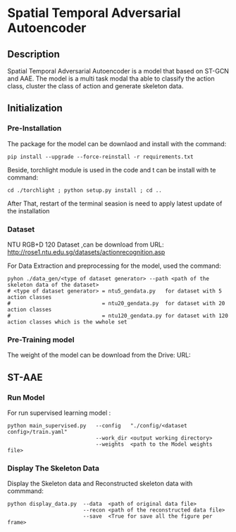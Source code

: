 # Spatial Temporal Adversarial Autoencoder
## Description
  Spatial Temporal Adversarial Autoencoder is a model that based on ST-GCN and AAE. The model is a multi task modal tha able to classify the action class, cluster the class of action and generate skeleton data.

## Initialization
### Pre-Installation
  The package for the model can be downlaod and install with the command:
  ```
  pip install --upgrade --force-reinstall -r requirements.txt
  ```
  Beside, torchlight module is used in the code and t can be install with te command:
  ```
  cd ./torchlight ; python setup.py install ; cd ..
  ```
  After That, restart of the terminal seasion is need to apply latest update of the installation
### Dataset 
  NTU RGB+D 120 Dataset ,can be download from URL: http://rose1.ntu.edu.sg/datasets/actionrecognition.asp
  
  For Data Extraction and preprocessing for the model, used the command:
  ```
  pyhon ./data_gen/<type of dataset generator> --path <path of the skeleton data of the dataset>
  # <type of dataset generator> = ntu5_gendata.py   for dataset with 5 action classes
  #                             = ntu20_gendata.py  for dataset with 20 action classes
  #                             = ntu120_gendata.py for dataset with 120 action classes which is the wwhole set
  ```
### Pre-Training model
  The weight of the model can be download from the Drive:
  URL: 
  
## ST-AAE
### Run Model 
  For run supervised learning model :
  ```
  python main_supervised.py   --config   "./config/<dataset config>/train.yaml" 
                              --work_dir <output working directory>
                              --weights  <path to the Model weights file>
  ```
### Display The Skeleton Data
  Display the Skeleton data and Reconstructed skeleton data with commmand:
  ```
  python display_data.py  --data  <path of original data file>
                          --recon <path of the reconstructed data file>
                          --save  <True for save all the figure per frame>
  ```
